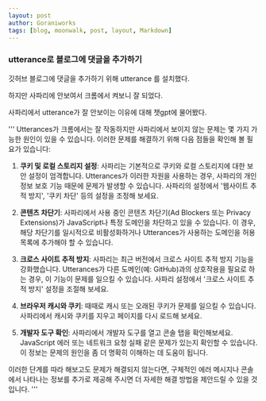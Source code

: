 ```yaml
---
layout: post
author: Goraniworks
tags: [blog, moonwalk, post, layout, Markdown]
---
```

### utterance로 블로그에 댓글을 추가하기

깃허브 블로그에 댓글을 추가하기 위해 utterance 를 설치했다. 

하지만 사파리에 안보여서 크롬에서 켜보니 잘 되었다. 

사파리에서 utterance가 잘 안보이는 이유에 대해 챗gpt에 물어봤다. 

'''
Utterances가 크롬에서는 잘 작동하지만 사파리에서 보이지 않는 문제는 몇 가지 가능한 원인이 있을 수 있습니다. 이러한 문제를 해결하기 위해 다음 점들을 확인해 볼 필요가 있습니다:

1. **쿠키 및 로컬 스토리지 설정**: 사파리는 기본적으로 쿠키와 로컬 스토리지에 대한 보안 설정이 엄격합니다. Utterances가 이러한 자원을 사용하는 경우, 사파리의 개인정보 보호 기능 때문에 문제가 발생할 수 있습니다. 사파리의 설정에서 '웹사이트 추적 방지', '쿠키 차단' 등의 설정을 조정해 보세요.

2. **콘텐츠 차단기**: 사파리에서 사용 중인 콘텐츠 차단기(Ad Blockers 또는 Privacy Extensions)가 JavaScript나 특정 도메인을 차단하고 있을 수 있습니다. 이 경우, 해당 차단기를 일시적으로 비활성화하거나 Utterances가 사용하는 도메인을 허용 목록에 추가해야 할 수 있습니다.

3. **크로스 사이트 추적 방지**: 사파리는 최근 버전에서 크로스 사이트 추적 방지 기능을 강화했습니다. Utterances가 다른 도메인(예: GitHub)과의 상호작용을 필요로 하는 경우, 이 기능이 문제를 일으킬 수 있습니다. 사파리 설정에서 '크로스 사이트 추적 방지' 설정을 조절해 보세요.

4. **브라우저 캐시와 쿠키**: 때때로 캐시 또는 오래된 쿠키가 문제를 일으킬 수 있습니다. 사파리에서 캐시와 쿠키를 지우고 페이지를 다시 로드해 보세요.

5. **개발자 도구 확인**: 사파리에서 개발자 도구를 열고 콘솔 탭을 확인해보세요. JavaScript 에러 또는 네트워크 요청 실패 같은 문제가 있는지 확인할 수 있습니다. 이 정보는 문제의 원인을 좀 더 명확히 이해하는 데 도움이 됩니다.

이러한 단계를 따라 해보고도 문제가 해결되지 않는다면, 구체적인 에러 메시지나 콘솔에서 나타나는 정보를 추가로 제공해 주시면 더 자세한 해결 방법을 제안드릴 수 있을 것입니다.
'''

